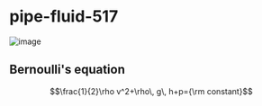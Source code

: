 # pipe-fluid-517

![image](https://github.com/user-attachments/assets/e9bd12ec-7536-4024-8dfd-0bf6887fec20)

## Bernoulli's equation

$$\frac{1}{2}\rho v^2+\rho\, g\, h+p={\rm constant}$$
